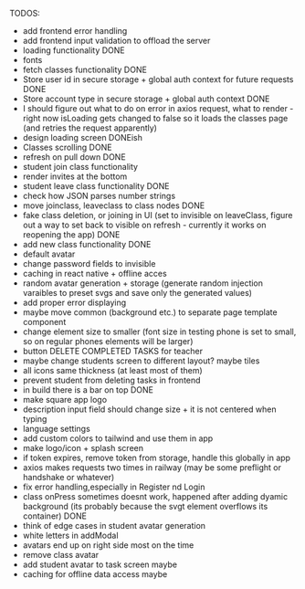 TODOS:
  - add frontend error handling
  - add frontend input validation to offload the server
  - loading functionality DONE
  - fonts
  - fetch classes functionality DONE
  - Store user id in secure storage + global auth context for future requests DONE
  - Store account type in secure storage + global auth context DONE
  - I should figure out what to do on error in axios request, what to render - right now isLoading gets changed to false so it loads the classes page (and retries the request apparently)
  - design loading screen DONEish
  - Classes scrolling DONE
  - refresh on pull down DONE
  - student join class functionality
  - render invites at the bottom
  - student leave class functionality DONE
  - check how JSON parses number strings
  - move joinclass, leaveclass to class nodes DONE
  - fake class deletion, or joining in UI (set to invisible on leaveClass, figure out a way to set back to visible on refresh - currently it works on reopening the app) DONE
  - add new class functionality DONE
  - default avatar
  - change password fields to invisible
  - caching in react native + offline acces
  - random avatar generation + storage (generate random injection varaibles to preset svgs and save only the generated values)
  - add proper error displaying
  - maybe move common (background etc.) to separate page template component
  - change element size to smaller (font size in testing phone is set to small, so on regular phones elements will be larger)
  - button DELETE COMPLETED TASKS for teacher
  - maybe change students screen to different layout? maybe tiles
  - all icons same thickness (at least most of them)
  - prevent student from deleting tasks in frontend
  - in build there is a bar on top DONE
  - make square app logo
  - description input field should change size + it is not centered when typing
  - language settings
  - add custom colors to tailwind and use them in app
  - make logo/icon + splash screen
  - if token expires, remove token from storage, handle this globally in app
  - axios makes requests two times in railway (may be some preflight or handshake or whatever)
  - fix error handling,especially in Register nd Login
  - class onPress sometimes doesnt work, happened after adding dyamic background (its probably because the svgt element overflows its container) DONE
  - think of edge cases in student avatar generation
  - white letters in addModal
  - avatars end up on right side most on the time
  - remove class avatar
  - add student avatar to task screen maybe
  - caching for offline data access maybe